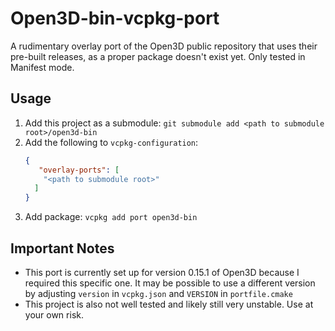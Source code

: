 # Open3D-bin-vcpkg-port
A rudimentary overlay port of the Open3D public repository that uses their pre-built releases, as a proper package doesn't exist yet.
Only tested in Manifest mode.
## Usage
1. Add this project as a submodule: `git submodule add <path to submodule root>/open3d-bin`
2. Add the following to `vcpkg-configuration`:
   ```json
   {
      "overlay-ports": [
       "<path to submodule root>"
     ]
   }
   ```
3. Add package: `vcpkg add port open3d-bin`

## Important Notes
- This port is currently set up for version 0.15.1 of Open3D because I required this specific one.
It may be possible to use a different version by adjusting `version` in `vcpkg.json` and `VERSION` in `portfile.cmake`
- This project is also not well tested and likely still very unstable. Use at your own risk.
